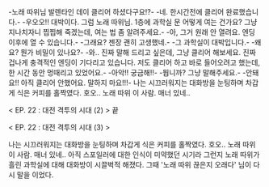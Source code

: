 -노래 따위님 발렌타인 데이 클리어 하셨다구요!?- -네. 한시간전에 클리어 완료했습니다.- -우오오!! 대박이다. 그럼 노래 따위님. 1층에 과학실 문 어떻게 여는 건가요? 그냥 지나치자니 찝찝해 죽겠는데, 여는 법 좀 알려주세요.- -아, 그거 원래 안 열려요. 엔딩 이후에 열 수 있습니다.- -그래요? 젠장 괜히 고생했네.- -그 과학실이 대박입니다.- -왜요? 뭔가 비밀이 있나요?- -와.. 진짜 말해 드리고 싶은데, 그냥 클리어 해보세요. 진짜 겁나게 충격적인 엔딩이 기다리고 있습니다. 저도 클리어 하고 바로 들어오려고 했는데, 한 시간 동안 
멍때리고 있었어요.- 
-아악!! 궁금해!!- 
-뭡니까? 그냥 말해주세요.- 
-안돼요!! 아직 클리어 안했어요. 말하지 마요!!!- 나는 시끄러워지는 대화방을 눈팅하며 차갑게 식은 커피를 홀짝였다.
호오.. 노래 따위 이 사람. 매너 있네..

< EP. 22 : 대전 격투의 시대 (2) > 끝

< EP. 22 : 대전 격투의 시대 (3) >

나는 시끄러워지는 대화방을 눈팅하며 차갑게 식은 커피를 홀짝였다.
호오.. 노래 따위 이 사람. 매너 있네..
아직 스포일러에 대한 인식이 미약했던 시기라 그런지 노래 따위가 흘린 과학실에 대해 대화방이 시끌벅적 해졌다.
그때 '노래 따위 끊은지 오래다' 님이 다시 말을 이었다.